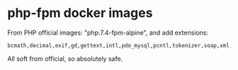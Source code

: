 # php-fpm docker images

From PHP official images: "php:7.4-fpm-alpine", and add extensions: 
```
bcmath,decimal,exif,gd,gettext,intl,pdo_mysql,pcntl,tokenizer,soap,xml,zip,opcache,redis,memcached
```

All soft from official, so absolutely safe.
